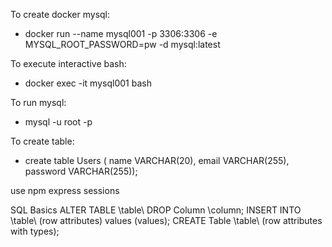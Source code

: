 To create docker mysql: 
 -  docker run --name mysql001 -p 3306:3306 -e MYSQL_ROOT_PASSWORD=pw -d mysql:latest

 To execute interactive bash:
 - docker exec -it mysql001 bash

 To run mysql: 
 - mysql -u root -p

 To create table: 
 - create table Users ( name VARCHAR(20), email VARCHAR(255), password VARCHAR(255));

 use npm express sessions

 SQL Basics
 ALTER TABLE \table\ DROP Column \column\;
 INSERT INTO \table\ (row attributes) values (values);
 CREATE Table \table\ (row attributes with types);